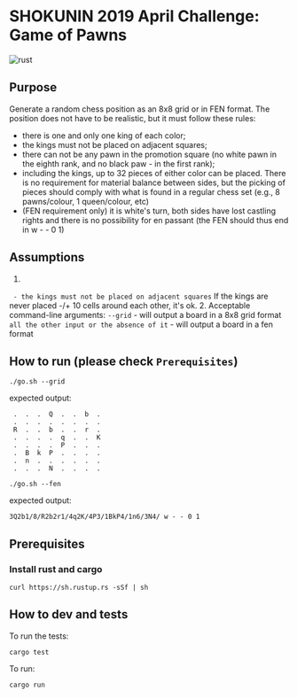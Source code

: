 # SHOKUNIN 2019 April Challenge: Game of Pawns

![rust](https://www.rust-lang.org/static/images/rust-logo-blk.svg)

## Purpose

Generate a random chess position as an 8x8 grid or in FEN format. The position does not have to be realistic, but it must follow these rules:

 - there is one and only one king of each color;
 - the kings must not be placed on adjacent squares;
 - there can not be any pawn in the promotion square (no white pawn in the eighth rank, and no black paw - in the first rank);
 - including the kings, up to 32 pieces of either color can be placed. There is no requirement for material balance between sides, but the picking of pieces should comply with what is found in a regular chess set (e.g., 8 pawns/colour, 1 queen/colour, etc)
 - (FEN requirement only) it is white's turn, both sides have lost castling rights and there is no possibility for en passant (the FEN should thus end in w - - 0 1)

## Assumptions
1.
` - the kings must not be placed on adjacent squares`
 If the kings are never placed -/+ 10 cells around each other, it's ok.
2.
Acceptable command-line arguments:
`--grid` - will output a board in a 8x8 grid format
`all the other input or the absence of it` - will output a board in a fen format

## How to run (please check `Prerequisites`)

```
./go.sh --grid
```

expected output:
```
 .  .  .  Q  .  .  b  .
 .  .  .  .  .  .  .  .
 R  .  .  b  .  .  r  .
 .  .  .  .  q  .  .  K
 .  .  .  .  P  .  .  .
 .  B  k  P  .  .  .  .
 .  n  .  .  .  .  .  .
 .  .  .  N  .  .  .  .
```

```
./go.sh --fen
```

expected output:
```
3Q2b1/8/R2b2r1/4q2K/4P3/1BkP4/1n6/3N4/ w - - 0 1
```

## Prerequisites

### Install rust and cargo
```
curl https://sh.rustup.rs -sSf | sh
```

## How to dev and tests

To run the tests:

```
cargo test
```

To run:

```
cargo run
```